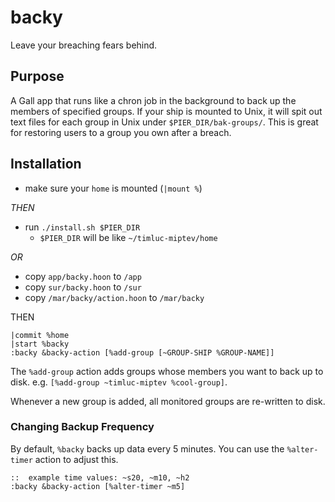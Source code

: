 # backy
Leave your breaching fears behind.

## Purpose
A Gall app that runs like a chron job in the background to back up the members of specified groups.  If your ship is mounted to Unix, it will spit out text files for each group in Unix under `$PIER_DIR/bak-groups/`. This is great for restoring users to a group you own after a breach.

## Installation
* make sure your `home` is mounted (`|mount %`)

*THEN*
* run `./install.sh $PIER_DIR`
  - `$PIER_DIR` will be like `~/timluc-miptev/home`

*OR*

* copy `app/backy.hoon` to `/app`
* copy `sur/backy.hoon` to `/sur`
* copy `/mar/backy/action.hoon` to `/mar/backy`

THEN
```
|commit %home
|start %backy
:backy &backy-action [%add-group [~GROUP-SHIP %GROUP-NAME]]
```

The `%add-group` action adds groups whose members you want to back up to disk. e.g. `[%add-group ~timluc-miptev %cool-group]`.

Whenever a new group is added, all monitored groups are re-written to disk.

### Changing Backup Frequency
By default, `%backy` backs up data every 5 minutes. You can use the `%alter-timer` action to adjust this.
```
::  example time values: ~s20, ~m10, ~h2
:backy &backy-action [%alter-timer ~m5]
```
